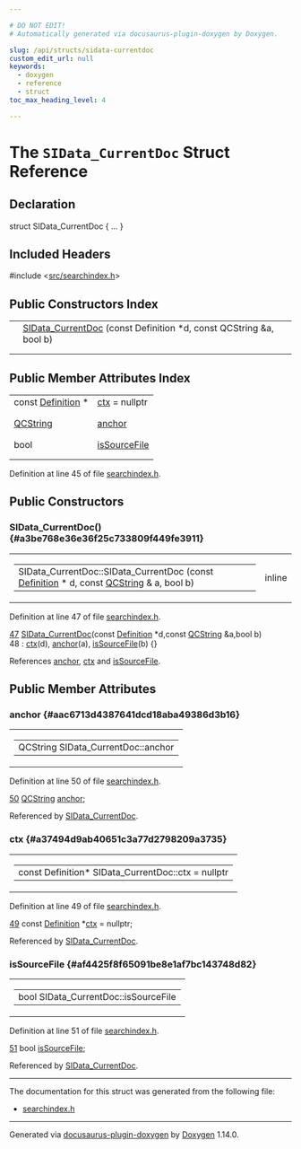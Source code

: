 ```yaml
---

# DO NOT EDIT!
# Automatically generated via docusaurus-plugin-doxygen by Doxygen.

slug: /api/structs/sidata-currentdoc
custom_edit_url: null
keywords:
  - doxygen
  - reference
  - struct
toc_max_heading_level: 4

---
```


<div class="doxyPage">

# The `SIData_CurrentDoc` Struct Reference



## Declaration

<div class="doxyDeclaration">
struct SIData_CurrentDoc { ... }
</div>

## Included Headers

<div class="doxyIncludesList">#include &lt;<a href="/web-doxygen/docs/api/files/src/searchindex-h">src/searchindex.h</a>&gt;
</div>

## Public Constructors Index

<table class="doxyMembersIndex">

<tr class="doxyMemberIndexItem">
<td class="doxyMemberIndexItemType" align="left" valign="top"></td>
<td class="doxyMemberIndexItemName" align="left" valign="top"><a href="#a3be768e36e36f25c733809f449fe3911">SIData_CurrentDoc</a> (const Definition *d, const QCString &amp;a, bool b)</td>
</tr>
<tr class="doxyMemberIndexDescription">
<td class="doxyMemberIndexDescriptionLeft"></td>
<td class="doxyMemberIndexDescriptionRight">
</td>
</tr>
<tr class="doxyMemberIndexSeparator">
<td class="doxyMemberIndexSeparator" colspan="2"></td>
</tr>

</table>

## Public Member Attributes Index

<table class="doxyMembersIndex">

<tr class="doxyMemberIndexItem">
<td class="doxyMemberIndexItemType" align="left" valign="top">const <a href="/web-doxygen/docs/api/classes/definition">Definition</a> *</td>
<td class="doxyMemberIndexItemName" align="left" valign="top"><a href="#a37494d9ab40651c3a77d2798209a3735">ctx</a> = nullptr</td>
</tr>
<tr class="doxyMemberIndexDescription">
<td class="doxyMemberIndexDescriptionLeft"></td>
<td class="doxyMemberIndexDescriptionRight">
</td>
</tr>
<tr class="doxyMemberIndexSeparator">
<td class="doxyMemberIndexSeparator" colspan="2"></td>
</tr>

<tr class="doxyMemberIndexItem">
<td class="doxyMemberIndexItemType" align="left" valign="top"><a href="/web-doxygen/docs/api/classes/qcstring">QCString</a></td>
<td class="doxyMemberIndexItemName" align="left" valign="top"><a href="#aac6713d4387641dcd18aba49386d3b16">anchor</a></td>
</tr>
<tr class="doxyMemberIndexDescription">
<td class="doxyMemberIndexDescriptionLeft"></td>
<td class="doxyMemberIndexDescriptionRight">
</td>
</tr>
<tr class="doxyMemberIndexSeparator">
<td class="doxyMemberIndexSeparator" colspan="2"></td>
</tr>

<tr class="doxyMemberIndexItem">
<td class="doxyMemberIndexItemType" align="left" valign="top">bool</td>
<td class="doxyMemberIndexItemName" align="left" valign="top"><a href="#af4425f8f65091be8e1af7bc143748d82">isSourceFile</a></td>
</tr>
<tr class="doxyMemberIndexDescription">
<td class="doxyMemberIndexDescriptionLeft"></td>
<td class="doxyMemberIndexDescriptionRight">
</td>
</tr>
<tr class="doxyMemberIndexSeparator">
<td class="doxyMemberIndexSeparator" colspan="2"></td>
</tr>

</table>


Definition at line 45 of file <a href="/web-doxygen/docs/api/files/src/searchindex-h">searchindex.h</a>.

<div class="doxySectionDef">

## Public Constructors

### SIData\_CurrentDoc() {#a3be768e36e36f25c733809f449fe3911}

<div class="doxyMemberItem">
<div class="doxyMemberProto">
<table class="doxyMemberLabels">
<tr class="doxyMemberLabels">
<td class="doxyMemberLabelsLeft">
<table class="doxyMemberName">
<tr>
<td class="doxyMemberName">SIData_CurrentDoc::SIData_CurrentDoc (const <a href="/web-doxygen/docs/api/classes/definition">Definition</a> * d, const <a href="/web-doxygen/docs/api/classes/qcstring">QCString</a> &amp; a, bool b)</td>
</tr>
</table>
</td>
<td class="doxyMemberLabelsRight">
<span class="doxyMemberLabels">
<span class="doxyMemberLabel inline">inline</span>
</span>
</td>
</tr>
</table>
</div>
<div class="doxyMemberDoc">



Definition at line 47 of file <a href="/web-doxygen/docs/api/files/src/searchindex-h">searchindex.h</a>.

<div class="doxyProgramListing">

<div class="doxyCodeLine"><span class="doxyLineNumber"><a href="#a3be768e36e36f25c733809f449fe3911">47</a></span><span class="doxyLineContent"><span class="doxyHighlight">  <a href="#a3be768e36e36f25c733809f449fe3911">SIData_CurrentDoc</a>(</span><span class="doxyHighlightKeyword">const</span><span class="doxyHighlight"> <a href="/web-doxygen/docs/api/classes/definition">Definition</a> *d,</span><span class="doxyHighlightKeyword">const</span><span class="doxyHighlight"> <a href="/web-doxygen/docs/api/classes/qcstring">QCString</a> &amp;a,</span><span class="doxyHighlightKeywordType">bool</span><span class="doxyHighlight"> b)</span></span></div>
<div class="doxyCodeLine"><span class="doxyLineNumber">48</span><span class="doxyLineContent"><span class="doxyHighlight">    : <a href="#a37494d9ab40651c3a77d2798209a3735">ctx</a>(d), <a href="#aac6713d4387641dcd18aba49386d3b16">anchor</a>(a), <a href="#af4425f8f65091be8e1af7bc143748d82">isSourceFile</a>(b) {}</span></span></div>

</div>


References <a href="#aac6713d4387641dcd18aba49386d3b16">anchor</a>, <a href="#a37494d9ab40651c3a77d2798209a3735">ctx</a> and <a href="#af4425f8f65091be8e1af7bc143748d82">isSourceFile</a>.
</div>
</div>

</div>

<div class="doxySectionDef">

## Public Member Attributes

### anchor {#aac6713d4387641dcd18aba49386d3b16}

<div class="doxyMemberItem">
<div class="doxyMemberProto">
<table class="doxyMemberLabels">
<tr class="doxyMemberLabels">
<td class="doxyMemberLabelsLeft">
<table class="doxyMemberName">
<tr>
<td class="doxyMemberName">QCString SIData_CurrentDoc::anchor</td>
</tr>
</table>
</td>
</tr>
</table>
</div>
<div class="doxyMemberDoc">



Definition at line 50 of file <a href="/web-doxygen/docs/api/files/src/searchindex-h">searchindex.h</a>.

<div class="doxyProgramListing">

<div class="doxyCodeLine"><span class="doxyLineNumber"><a href="#aac6713d4387641dcd18aba49386d3b16">50</a></span><span class="doxyLineContent"><span class="doxyHighlight">  <a href="/web-doxygen/docs/api/classes/qcstring">QCString</a> <a href="#aac6713d4387641dcd18aba49386d3b16">anchor</a>;</span></span></div>

</div>


Referenced by <a href="#a3be768e36e36f25c733809f449fe3911">SIData\_CurrentDoc</a>.
</div>
</div>

### ctx {#a37494d9ab40651c3a77d2798209a3735}

<div class="doxyMemberItem">
<div class="doxyMemberProto">
<table class="doxyMemberLabels">
<tr class="doxyMemberLabels">
<td class="doxyMemberLabelsLeft">
<table class="doxyMemberName">
<tr>
<td class="doxyMemberName">const Definition* SIData_CurrentDoc::ctx = nullptr</td>
</tr>
</table>
</td>
</tr>
</table>
</div>
<div class="doxyMemberDoc">



Definition at line 49 of file <a href="/web-doxygen/docs/api/files/src/searchindex-h">searchindex.h</a>.

<div class="doxyProgramListing">

<div class="doxyCodeLine"><span class="doxyLineNumber"><a href="#a37494d9ab40651c3a77d2798209a3735">49</a></span><span class="doxyLineContent"><span class="doxyHighlight">  </span><span class="doxyHighlightKeyword">const</span><span class="doxyHighlight"> <a href="/web-doxygen/docs/api/classes/definition">Definition</a> *<a href="#a37494d9ab40651c3a77d2798209a3735">ctx</a> = </span><span class="doxyHighlightKeyword">nullptr</span><span class="doxyHighlight">;</span></span></div>

</div>


Referenced by <a href="#a3be768e36e36f25c733809f449fe3911">SIData\_CurrentDoc</a>.
</div>
</div>

### isSourceFile {#af4425f8f65091be8e1af7bc143748d82}

<div class="doxyMemberItem">
<div class="doxyMemberProto">
<table class="doxyMemberLabels">
<tr class="doxyMemberLabels">
<td class="doxyMemberLabelsLeft">
<table class="doxyMemberName">
<tr>
<td class="doxyMemberName">bool SIData_CurrentDoc::isSourceFile</td>
</tr>
</table>
</td>
</tr>
</table>
</div>
<div class="doxyMemberDoc">



Definition at line 51 of file <a href="/web-doxygen/docs/api/files/src/searchindex-h">searchindex.h</a>.

<div class="doxyProgramListing">

<div class="doxyCodeLine"><span class="doxyLineNumber"><a href="#af4425f8f65091be8e1af7bc143748d82">51</a></span><span class="doxyLineContent"><span class="doxyHighlight">  </span><span class="doxyHighlightKeywordType">bool</span><span class="doxyHighlight"> <a href="#af4425f8f65091be8e1af7bc143748d82">isSourceFile</a>;</span></span></div>

</div>


Referenced by <a href="#a3be768e36e36f25c733809f449fe3911">SIData\_CurrentDoc</a>.
</div>
</div>

</div>

<hr/>

The documentation for this struct was generated from the following file:

<ul>
<li><a href="/web-doxygen/docs/api/files/src/searchindex-h">searchindex.h</a></li>
</ul>

<hr/>

<p class="doxyGeneratedBy">Generated via <a href="https://github.com/xpack/docusaurus-plugin-doxygen">docusaurus-plugin-doxygen</a> by <a href="https://www.doxygen.nl">Doxygen</a> 1.14.0.</p>

</div>
